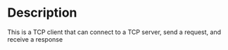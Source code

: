 # Description
This is a TCP client that can connect to a TCP server, send a request, and receive a response
